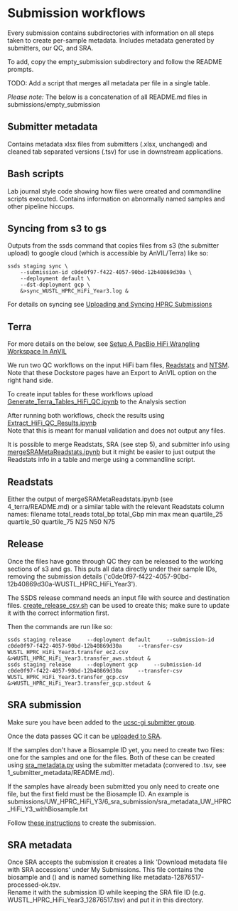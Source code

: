 # Submission workflows

Every submission contains subdirectories with information on all steps taken to create per-sample metadata.
Includes metadata generated by submitters, our QC, and SRA.

To add, copy the empty_submission subdirectory and follow the README prompts.

TODO: Add a script that merges all metadata per file in a single table.

*Please note:* The below is a concatenation of all README.md files in submissions/empty_submission

## Submitter metadata
Contains metadata xlsx files from submitters (.xlsx, unchanged) and cleaned tab separated versions (.tsv) for use in downstream applications.

## Bash scripts
Lab journal style code showing how files were created and commandline scripts executed.
Contains information on abnormally named samples and other pipeline hiccups.

## Syncing from s3 to gs
Outputs from the ssds command that copies files from s3 (the submitter upload) to google cloud (which is accessible by AnVIL/Terra) like so:
```
ssds staging sync \
    --submission-id c0de0f97-f422-4057-90bd-12b40869d30a \
    --deployment default \
    --dst-deployment gcp \
    &>sync_WUSTL_HPRC_HiFi_Year3.log &
```
For details on syncing see [Uploading and Syncing HPRC Submissions](https://ucsc-cgl.atlassian.net/wiki/spaces/~63c888081d7734b550c2052b/pages/2327183361/Uploading+Syncing+HPRC+Submissions)

## Terra

For more details on the below, see [Setup A PacBio HiFi Wrangling Workspace In AnVIL](https://ucsc-cgl.atlassian.net/wiki/spaces/~63c888081d7734b550c2052b/pages/2333245441/Setup+A+PacBio+HiFi+Wrangling+Workspace+In+AnVIL)

We run two QC workflows on the input HiFi bam files,
[Readstats](https://dockstore.org/workflows/github.com/human-pangenomics/hpp_production_workflows/ReadStats:master?tab=info)
and
[NTSM](https://dockstore.org/workflows/github.com/human-pangenomics/hpp_production_workflows/NTSM:master?tab=info).  
Note that these Dockstore pages have an Export to AnVIL option on the right hand side.  

To create input tables for these workflows upload
[Generate_Terra_Tables_HiFi_QC.ipynb](https://github.com/human-pangenomics/hpp_data_pipeline/blob/main/data_processing/AnVIL/Generate_Terra_Tables_HiFi_QC.ipynb) to the Analysis section

After running both workflows, check the results using
[Extract_HiFi_QC_Results.ipynb](https://github.com/human-pangenomics/hpp_data_pipeline/blob/main/data_processing/AnVIL/Extract_HiFi_QC_Results.ipynb)  
Note that this is meant for manual validation and does not output any files.

It is possible to merge Readstats, SRA (see step 5), and submitter info using
[mergeSRAMetaReadstats.ipynb](https://github.com/human-pangenomics/hpp_data_pipeline/blob/main/data_processing/AnVIL/mergeSRAMetaReadstats.ipynb) but it might be easier to just output the Readstats info in a table and merge using a commandline script.

## Readstats

Either the output of mergeSRAMetaReadstats.ipynb (see 4_terra/README.md) or a similar table with the relevant Readstats column names:
filename
total_reads
total_bp
total_Gbp
min
max
mean
quartile_25
quartile_50
quartile_75
N25
N50
N75

## Release

Once the files have gone through QC they can be released to the working sections of s3 and gs. This puts all data directly under their sample IDs, removing the submission details ('c0de0f97-f422-4057-90bd-12b40869d30a-WUSTL_HPRC_HiFi_Year3').  

The SSDS release command needs an input file with source and destination files. [create_release_csv.sh](https://github.com/human-pangenomics/hpp_data_pipeline/blob/main/data_processing/commandline/create_release_csv.sh) can be used to create this; make sure to update it with the correct information first.

Then the commands are run like so:
```
ssds staging release     --deployment default     --submission-id c0de0f97-f422-4057-90bd-12b40869d30a     --transfer-csv WUSTL_HPRC_HiFi_Year3.transfer_ec2.csv     &>WUSTL_HPRC_HiFi_Year3.transfer_aws.stdout &
ssds staging release     --deployment gcp     --submission-id c0de0f97-f422-4057-90bd-12b40869d30a     --transfer-csv WUSTL_HPRC_HiFi_Year3.transfer_gcp.csv     &>WUSTL_HPRC_HiFi_Year3.transfer_gcp.stdout &
```

## SRA submission

Make sure you have been added to the [ucsc-gi submitter group](https://submit.ncbi.nlm.nih.gov/groups/ucsc-gi).

Once the data passes QC it can be [uploaded to SRA](https://ucsc-cgl.atlassian.net/wiki/spaces/~63c888081d7734b550c2052b/pages/2333147137/Upload+Reads+To+SRA).

If the samples don't have a Biosample ID yet, you need to create two files: one for the samples and one for the files. Both of these can be created using [sra_metadata.py](https://github.com/human-pangenomics/hpp_data_pipeline/blob/main/data_processing/commandline/sra_metadata.py) using the submitter metadata (convered to .tsv, see 1_submitter_metadata/README.md).

If the samples have already been submitted you only need to create one file, but the first field must be the Biosample ID. An example is submissions/UW_HPRC_HiFi_Y3/6_sra_submission/sra_metadata_UW_HPRC_HiFi_Y3_withBiosample.txt 

Follow [these instructions](https://ucsc-cgl.atlassian.net/wiki/spaces/~63c888081d7734b550c2052b/pages/2333147137/Upload+Reads+To+SRA#Upload-Data-To-NCBI%2FSRA) to create the submission.

## SRA metadata

Once SRA accepts the submission it creates a link 'Download metadata file with SRA accessions' under My Submissions. This file contains the biosample and () and is named something like metadata-12876517-processed-ok.tsv.  
Rename it with the submission ID while keeping the SRA file ID (e.g. WUSTL_HPRC_HiFi_Year3_12876517.tsv) and put it in this directory.

